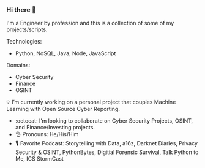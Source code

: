 ### Hi there 👋

I'm a Engineer by profession and this is a collection of some of my projects/scripts. 

Technologies:
 - Python, NoSQL, Java, Node, JavaScript
 
 Domains:
  - Cyber Security
  - Finance
  - OSINT
  
  
💡 I’m currently working on a personal project that couples Machine Learning with Open Source Cyber Reporting.
- :octocat: I’m looking to collaborate on Cyber Security Projects, OSINT, and Finance/Investing projects.
- 👌  Pronouns: He/His/Him
- 🎙️ Favorite Podcast: Storytelling with Data, a16z, Darknet Diaries, Privacy Security & OSINT, PythonBytes, Digitial Forensic Survival, Talk Python to Me, ICS StormCast
